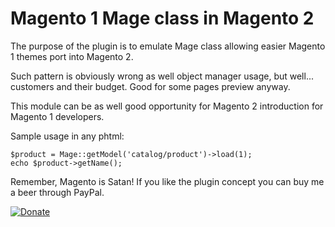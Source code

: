 # Magento 1 Mage class in Magento 2

The purpose of the plugin is to emulate Mage class allowing easier Magento 1 themes port into Magento 2.  

Such pattern is obviously wrong as well object manager usage, but well... customers and their budget. Good for some pages preview anyway.  

This module can be as well good opportunity for Magento 2 introduction for Magento 1 developers.  

Sample usage in any phtml:  

```
$product = Mage::getModel('catalog/product')->load(1);
echo $product->getName();
```

Remember, Magento is Satan! If you like the plugin concept you can buy me a beer through PayPal. 

[![Donate](https://img.shields.io/badge/Donate-PayPal-green.svg)](https://www.paypal.com/cgi-bin/webscr?cmd=_s-xclick&hosted_button_id=YTW5YA2CLQDY6)

